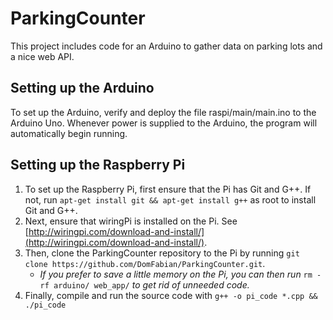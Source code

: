 # ParkingCounter
This project includes code for an Arduino to gather data on parking lots and a nice web API.

## Setting up the Arduino
To set up the Arduino, verify and deploy the file raspi/main/main.ino to the Arduino Uno.
Whenever power is supplied to the Arduino, the program will automatically begin running.

## Setting up the Raspberry Pi
1. To set up the Raspberry Pi, first ensure that the Pi has Git and G++. If not, run
`apt-get install git && apt-get install g++` as root to install Git and G++.
2. Next, ensure that wiringPi is installed on the Pi. See 
[http://wiringpi.com/download-and-install/](http://wiringpi.com/download-and-install/).
3. Then, clone the ParkingCounter repository to the Pi by running
`git clone https://github.com/DomFabian/ParkingCounter.git`.
    * *If you prefer to save a little memory on the Pi, you can then run*
`rm -rf arduino/ web_app/` *to get rid of unneeded code.*
4. Finally, compile and run the source code with `g++ -o pi_code *.cpp && ./pi_code`
